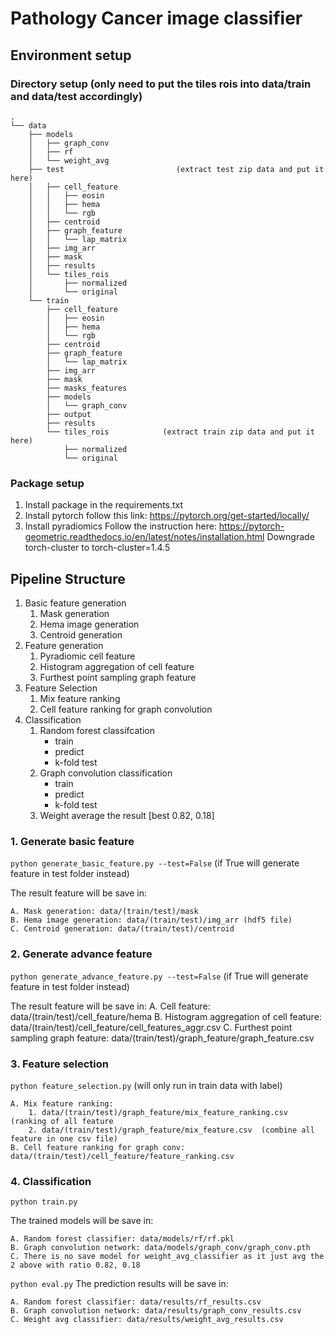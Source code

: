 # Pathology Cancer image classifier
## Environment setup
### Directory setup (only need to put the tiles rois into data/train and data/test accordingly)
```
.
└── data
    ├── models
    │   ├── graph_conv
    │   ├── rf
    │   └── weight_avg
    ├── test                         (extract test zip data and put it here)
    │   ├── cell_feature
    │   │   ├── eosin
    │   │   ├── hema
    │   │   └── rgb
    │   ├── centroid
    │   ├── graph_feature
    │   │   └── lap_matrix
    │   ├── img_arr
    │   ├── mask
    │   ├── results
    │   └── tiles_rois
    │       ├── normalized
    │       └── original
    └── train
        ├── cell_feature
        │   ├── eosin
        │   ├── hema
        │   └── rgb
        ├── centroid
        ├── graph_feature
        │   └── lap_matrix
        ├── img_arr
        ├── mask
        ├── masks_features
        ├── models
        │   └── graph_conv
        ├── output
        ├── results
        └── tiles_rois            (extract train zip data and put it here)
            ├── normalized
            └── original

```
### Package setup

1. Install package in the requirements.txt
2. Install pytorch follow this link: https://pytorch.org/get-started/locally/
3. Install pyradiomics
    Follow the instruction here: https://pytorch-geometric.readthedocs.io/en/latest/notes/installation.html
    Downgrade torch-cluster to torch-cluster=1.4.5

## Pipeline Structure
1. Basic feature generation
    1. Mask generation
    2. Hema image generation
    3. Centroid generation
2. Feature generation
    1. Pyradiomic cell feature
    2. Histogram aggregation of cell feature
    3. Furthest point sampling graph feature
3. Feature Selection
    1. Mix feature ranking
    2. Cell feature ranking for graph convolution
4. Classification
    1. Random forest classifcation
        - train
        - predict
        - k-fold test
    2. Graph convolution classification
        - train
        - predict
        - k-fold test
    3. Weight average the result [best 0.82, 0.18]

### 1. Generate basic feature
`python generate_basic_feature.py --test=False` (if True will generate feature in test folder instead)

The result feature will be save in:

    A. Mask generation: data/(train/test)/mask
    B. Hema image generation: data/(train/test)/img_arr (hdf5 file)
    C. Centroid generation: data/(train/test)/centroid

### 2. Generate advance feature
`python generate_advance_feature.py --test=False` (if True will generate feature in test folder instead)

The result feature will be save in:
    A. Cell feature: data/(train/test)/cell_feature/hema
    B. Histogram aggregation of cell feature: data/(train/test)/cell_feature/cell_features_aggr.csv
    C. Furthest point sampling graph feature: data/(train/test)/graph_feature/graph_feature.csv

### 3. Feature selection
`python feature_selection.py` (will only run in train data with label)

    A. Mix feature ranking: 
        1. data/(train/test)/graph_feature/mix_feature_ranking.csv   (ranking of all feature
        2. data/(train/test)/graph_feature/mix_feature.csv  (combine all feature in one csv file)
    B. Cell feature ranking for graph conv: data/(train/test)/cell_feature/feature_ranking.csv

### 4. Classification
`python train.py`

The trained models will be save in:

    A. Random forest classifier: data/models/rf/rf.pkl
    B. Graph convolution network: data/models/graph_conv/graph_conv.pth
    C. There is no save model for weight_avg_classifier as it just avg the 2 above with ratio 0.82, 0.18
    
`python eval.py`
The prediction results will be save in:

    A. Random forest classifier: data/results/rf_results.csv
    B. Graph convolution network: data/results/graph_conv_results.csv
    C. Weight avg classifier: data/results/weight_avg_results.csv



